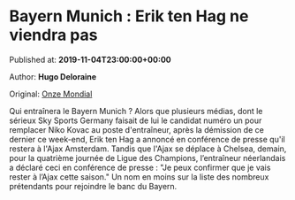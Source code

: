 
# Bayern Munich : Erik ten Hag ne viendra pas

Published at: **2019-11-04T23:00:00+00:00**

Author: **Hugo Deloraine**

Original: [Onze Mondial](http://www.onzemondial.com/ligue-des-champions/bayern-munich-erik-ten-hag-ne-viendra-pas-201654)

Qui entraînera le Bayern Munich ? Alors que plusieurs médias, dont le sérieux Sky Sports Germany faisait de lui le candidat numéro un pour remplacer Niko Kovac au poste d'entraîneur, après la démission de ce dernier ce week-end, Erik ten Hag a annoncé en conférence de presse qu'il restera à l'Ajax Amsterdam.
Tandis que l'Ajax se déplace à Chelsea, demain, pour la quatrième journée de Ligue des Champions, l’entraîneur néerlandais a déclaré ceci en conférence de presse : "Je peux confirmer que je vais rester à l’Ajax cette saison." Un nom en moins sur la liste des nombreux prétendants pour rejoindre le banc du Bayern. 
